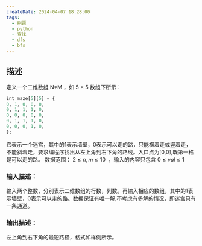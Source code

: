 ```yaml
---
createDate: 2024-04-07 18:28:00
tags:
  - 刷题
  - python
  - 查找
  - dfs
  - bfs
---
```

## 描述
定义一个二维数组 N\*M ，如 5 × 5 数组下所示：
```python
int maze[5][5] = {
0, 1, 0, 0, 0,
0, 1, 1, 1, 0,
0, 0, 0, 0, 0,
0, 1, 1, 1, 0,
0, 0, 0, 1, 0,
};
```

它表示一个迷宫，其中的1表示墙壁，0表示可以走的路，只能横着走或竖着走，不能斜着走，要求编程序找出从左上角到右下角的路线。入口点为\[0,0],既第一格是可以走的路。
数据范围： $2≤n,m≤10$  ，输入的内容只包含 $0≤val≤1$ 
### 输入描述：
输入两个整数，分别表示二维数组的行数，列数。再输入相应的数组，其中的1表示墙壁，0表示可以走的路。数据保证有唯一解,不考虑有多解的情况，即迷宫只有一条通道。
### 输出描述：
左上角到右下角的最短路径，格式如样例所示。